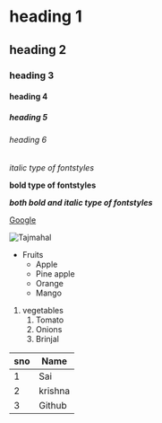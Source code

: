 # heading 1
## heading 2
### heading 3
#### heading 4
##### heading 5
###### heading 6
*italic type of fontstyles*

**bold type of fontstyles**

***both bold and italic type of fontstyles***

[Google](https://www.google.com/)

![Tajmahal](https://th-thumbnailer.cdn-si-edu.com/NaExfGA1op64-UvPUjYE5ZqCefk=/fit-in/1600x0/filters:focal(1471x1061:1472x1062)/https://tf-cmsv2-smithsonianmag-media.s3.amazonaws.com/filer/b6/30/b630b48b-7344-4661-9264-186b70531bdc/istock-478831658.jpg)

* Fruits 
  * Apple
  * Pine apple
  * Orange
  * Mango
1. vegetables
    1. Tomato
    2. Onions
    3. Brinjal

sno|Name
----|---- 
1|Sai
2|krishna
3|Github

